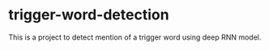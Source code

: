 # trigger-word-detection
This is a project to detect mention of a trigger word using deep RNN model.
